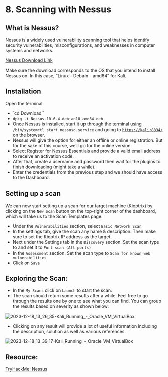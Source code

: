 # 8. Scanning with Nessus

## What is Nessus?

Nessus is a widely used vulnerability scanning tool that helps identify security vulnerabilities, misconfigurations, and weaknesses in computer systems and networks.

[Nessus Download Link](https://www.tenable.com/downloads/nessus?loginAttempted=true)

Make sure the download corresponds to the OS that you intend to install Nessus on. In this case, “Linux - Debain - amd64” for Kali.

## Installation

Open the terminal:

- `cd Download``
- `dpkg -i Nessus-10.6.4-debian10_amd64.deb`
- Once Nessus is installed, start it up through the terminal using `/bin/systemctl start nessusd.service`  and going to [`https://kali:8834/`](https://kali:8834/) on the browser.
- Nessus will give the option for either an offline or online registration. But for the sake of this course, we’ll go for the online version.
- Select Register for Nessus Essentials and provide a valid email address to receive an activation code.
- After that, create a username and password then wait for the plugins to finish downloading (might take a while).
- Enter the credentials from the previous step and we should have access to the Dashboard.

## Setting up a scan

We can now start setting up a scan for our target machine (Kioptrix) by clicking on the `New Scan` button on the top-right corner of the dashboard, which will take us to the Scan Templates page:

- Under the `Vulnerabilities` section, select `Basic Network Scan`
- In the settings tab, give the scan any name & description. Then make sure to set the Kioptrix IP address as the target.
- Next under the Settings tab in the `Discovery` section. Set the scan type to and set it to `Port scan (All ports)`
- In the `Assessment` section. Set the scan type to `Scan for known web vulnerabilities`
- Click on  `Save`

## Exploring the Scan:

- In the `My Scans` click on `Launch` to start the scan.
- The scan should return some results after a while. Feel free to go through the results one by one to see what you can find. You can group the results based on severity as shown below:

![2023-12-18_13_26_35-Kali_Running_-_Oracle_VM_VirtualBox](https://github.com/w1zzl3-06/TCM-Practical-Ethical-Hacking-Notes/assets/141921425/25c30858-259d-46f0-9226-86030a108c99)
      
- Clicking on any result will provide a lot of useful information including the description, solution as well as various references.

![2023-12-18_13_39_17-Kali_Running_-_Oracle_VM_VirtualBox](https://github.com/w1zzl3-06/TCM-Practical-Ethical-Hacking-Notes/assets/141921425/f8a49459-b52d-460a-870b-863739377b78)

## Resource:

[TryHackMe: Nessus](https://tryhackme.com/room/rpnessusredux)
